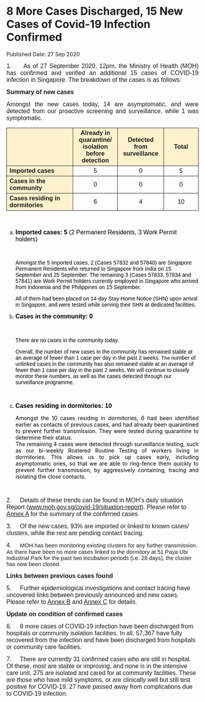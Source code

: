 <html>
    <meta http-equiv="Content-Type" content="text/html; charset=utf-8"/>
    <meta charset="utf-8"/>
    <title>8 More Cases Discharged, 15 New Cases of Covid-19 Infection Confirmed</title>
    <body><h1>8 More Cases Discharged, 15 New Cases of Covid-19 Infection Confirmed</h1>
    <p>Published Date: 27 Sep 2020</p> <p style="text-align: justify;"><span style="font-size: 12pt; font-family: Arial;">1.&nbsp; &nbsp; &nbsp;As of 27 September 2020, 12pm, the Ministry of Health (MOH) has confirmed and verified an additional 15 cases of COVID-19 infection in Singapore</span><span style="font-size: 12pt; font-family: Arial;">. The breakdown of the cases is as follows:</span></p> <p style="margin-left: 0cm; text-align: justify;"><strong><span style="font-size: 12pt; font-family: Arial, sans-serif;">Summary of new cases</span></strong><br></p> <p style="margin-left: 0cm; text-align: justify;"><span style="font-family: Arial, sans-serif; font-size: 12pt;">Amongst the new cases today, 14 are asymptomatic, and were detected from our proactive screening and surveillance, while 1 was symptomatic.</span><span style="font-family: Arial, sans-serif; font-size: 12pt;"></span></p> <table border="1" cellspacing="0" cellpadding="0" style="border: none;"> <tbody><tr> <td width="241" valign="top" style="background: rgb(255, 242, 204); width: 180.45pt; padding: 0cm 5.4pt; border-style: solid; border-width: 1pt; text-align: left;"> <p style="margin: 3pt 0cm;">&nbsp;</p> </td> <td width="120" style="background: rgb(255, 242, 204); width: 90.1pt; padding: 0cm 5.4pt; border-left: none; border-top-style: solid; border-right-style: solid; border-bottom-style: solid; text-align: left;"> <p align="center" style="margin: 3pt 0cm; text-align: center;"><strong><span style="font-size: 12pt; font-family: Arial, sans-serif;">Already in quarantine/ isolation before detection </span></strong></p> </td> <td width="120" style="background: rgb(255, 242, 204); width: 90.1pt; padding: 0cm 5.4pt; border-left: none; border-top-style: solid; border-right-style: solid; border-bottom-style: solid; text-align: left;"> <p align="center" style="margin: 3pt 0cm; text-align: center;"><strong><span style="font-size: 12pt; font-family: Arial, sans-serif;">Detected from surveillance </span></strong></p> </td> <td width="120" style="background: rgb(255, 242, 204); width: 90.15pt; padding: 0cm 5.4pt; border-left: none; border-top-style: solid; border-right-style: solid; border-bottom-style: solid; text-align: left;"> <p align="center" style="margin: 3pt 0cm; text-align: center;"><strong><span style="font-size: 12pt; font-family: Arial, sans-serif;">Total</span></strong></p> </td> </tr> <tr> <td width="241" valign="top" style="background: rgb(255, 242, 204); width: 180.45pt; padding: 0cm 5.4pt; border-top: none; border-right-style: solid; border-bottom-style: solid; border-left-style: solid; text-align: left;"> <p style="margin: 3pt 0cm;"><strong><span style="font-size: 12pt; font-family: Arial, sans-serif;">Imported cases</span></strong></p> </td> <td width="120" style="width: 90.1pt; padding: 0cm 5.4pt; border-top: none; border-left: none; border-right-style: solid; border-bottom-style: solid; text-align: left;"> <p align="center" style="margin: 3pt 0cm; text-align: center;"><span style="font-size: 12pt; font-family: Arial, sans-serif;">5</span></p> </td> <td width="120" style="width: 90.1pt; padding: 0cm 5.4pt; border-top: none; border-left: none; border-right-style: solid; border-bottom-style: solid; text-align: left;"> <p align="center" style="margin: 3pt 0cm; text-align: center;"><span style="font-size: 12pt; font-family: Arial, sans-serif;">0</span></p> </td> <td width="120" style="width: 90.15pt; padding: 0cm 5.4pt; border-top: none; border-left: none; border-right-style: solid; border-bottom-style: solid; text-align: left;"> <p align="center" style="margin: 3pt 0cm; text-align: center;"><span style="font-size: 12pt; font-family: Arial, sans-serif;">5</span></p> </td> </tr> <tr> <td width="241" valign="top" style="background: rgb(255, 242, 204); width: 180.45pt; padding: 0cm 5.4pt; border-top: none; border-right-style: solid; border-bottom-style: solid; border-left-style: solid; text-align: left;"> <p style="margin: 3pt 0cm;"><strong><span style="font-size: 12pt; font-family: Arial, sans-serif;">Cases in the community </span></strong></p> </td> <td width="120" style="width: 90.1pt; padding: 0cm 5.4pt; border-top: none; border-left: none; border-right-style: solid; border-bottom-style: solid; text-align: left;"> <p align="center" style="margin: 3pt 0cm; text-align: center;"><span style="font-size: 12pt; font-family: Arial, sans-serif;">0</span></p> </td> <td width="120" style="width: 90.1pt; padding: 0cm 5.4pt; border-top: none; border-left: none; border-right-style: solid; border-bottom-style: solid; text-align: left;"> <p align="center" style="margin: 3pt 0cm; text-align: center;"><span style="font-size: 12pt; font-family: Arial, sans-serif;">0</span></p> </td> <td width="120" style="width: 90.15pt; padding: 0cm 5.4pt; border-top: none; border-left: none; border-right-style: solid; border-bottom-style: solid; text-align: left;"> <p align="center" style="margin: 3pt 0cm; text-align: center;"><span style="font-size: 12pt; font-family: Arial, sans-serif;">0</span></p> </td> </tr> <tr> <td width="241" valign="top" style="background: rgb(255, 242, 204); width: 180.45pt; padding: 0cm 5.4pt; border-top: none; border-right-style: solid; border-bottom-style: solid; border-left-style: solid; text-align: left;"> <p style="margin: 3pt 0cm;"><strong><span style="font-size: 12pt; font-family: Arial, sans-serif;">Cases residing in dormitories </span></strong></p> </td> <td width="120" style="width: 90.1pt; padding: 0cm 5.4pt; border-top: none; border-left: none; border-right-style: solid; border-bottom-style: solid; text-align: left;"> <p align="center" style="margin: 3pt 0cm; text-align: center;"><span style="font-size: 12pt; font-family: Arial, sans-serif;">6</span></p> </td> <td width="120" style="width: 90.1pt; padding: 0cm 5.4pt; border-top: none; border-left: none; border-right-style: solid; border-bottom-style: solid; text-align: left;"> <p align="center" style="margin: 3pt 0cm; text-align: center;"><span style="font-size: 12pt; font-family: Arial, sans-serif;">4</span></p> </td> <td width="120" style="width: 90.15pt; padding: 0cm 5.4pt; border-top: none; border-left: none; border-right-style: solid; border-bottom-style: solid; text-align: left;"> <p align="center" style="margin: 3pt 0cm; text-align: center;"><span style="font-size: 12pt; font-family: Arial, sans-serif;">10</span></p> </td> </tr> </tbody></table> <p style="margin-left: 0cm; text-align: justify;"><span style="font-size: 12pt; font-family: Arial, sans-serif;">&nbsp;</span></p> <ol style="list-style-type: lower-alpha;"><li><strong><span style="color: windowtext; font-size: 12pt; font-family: Arial, sans-serif;">Imported cases: 5 </span></strong><span style="color: windowtext; font-size: 12pt; font-family: Arial, sans-serif;">(2 Permanent Residents, 3 Work Permit holders)</span><p><span style="color: windowtext; font-family: Arial, sans-serif;">&nbsp;</span></p><p><span style="color: windowtext; font-family: Arial, sans-serif;">Amongst the 5 imported cases, 2 (Cases 57832 and </span><span style="color: windowtext; font-family: Arial, sans-serif;">57840) are Singapore Permanent Residents who returned to Singapore from India on 15 September and 25 September. The remaining 3 (Cases 57833, </span><span style="color: windowtext; font-family: Arial, sans-serif;">57834 and 57841) are Work Permit holders </span><span style="color: windowtext; font-family: Arial, sans-serif;">currently employed in Singapore who arrived from Indonesia and the Philippines on 15 September. </span></p><p><span style="color: windowtext; font-family: Arial, sans-serif;">All of them</span><span style="color: windowtext; font-family: Arial, sans-serif;"> had been placed on 14-day Stay-Home Notice (SHN) upon arrival in Singapore, and were tested while serving their SHN at dedicated facilities.</span><br></p><p><span style="color: windowtext; font-family: Arial, sans-serif;"></span></p></li><li><strong><span style="color: windowtext; font-size: 12pt; font-family: Arial, sans-serif;">Cases in the community: 0</span></strong><p>&nbsp;</p><p><span style="color: windowtext; font-family: Arial, sans-serif;">There are no cases in the community today</span><span style="font-family: Arial, sans-serif;">. </span></p><p><span style="color: windowtext; font-family: Arial, sans-serif;">Overall, the number of new cases in the community has remained stable at an average of fewer than 1 case per day in the past 2 weeks. </span><span style="color: windowtext; font-size: 10pt; font-family: Arial, sans-serif;">The </span><span style="color: windowtext; font-family: Arial, sans-serif;">number of unlinked cases in the community has also remained stable at an average of fewer than 1 case per day in the past 2 weeks.&nbsp;</span><span style="color: windowtext; font-family: Arial, sans-serif;">We will continue to closely monitor these numbers, as well as the cases detected through our surveillance programme.</span><br></p><p>&nbsp;</p></li><li><strong><span style="color: windowtext; font-size: 12pt; font-family: Arial, sans-serif;">Cases residing in dormitories: 10</span></strong></li></ol> <p style="margin: 0cm 0cm 0.0001pt 18pt; text-align: justify;"><span style="color: windowtext;">Amongst the 10 cases residing in dormitories, 6 had been identified earlier as contacts of previous cases, and had already been quarantined to prevent further transmission. They were tested during quarantine to determine their status. </span><span style="color: windowtext;"></span></p> <p style="margin: 0cm 0cm 0.0001pt 18pt; text-align: justify;"><span style="color: windowtext;"></span></p> <p style="margin: 0cm 0cm 0.0001pt 18pt; text-align: justify;"><span style="color: windowtext;">The remaining 4 cases were detected through surveillance testing, such as our bi-weekly Rostered Routine Testing of workers living in dormitories. This allows us to pick up cases early, including asymptomatic ones, so that we are able to ring-fence them quickly to prevent further transmission, by aggressively containing, tracing and isolating the close contacts. </span></p> <p>&nbsp;</p> <p><span style="font-size: 12pt; font-family: Arial, sans-serif;">2.&nbsp; &nbsp; &nbsp;Details of these trends can be found in MOH’s daily situation Report</span><span style="font-size: 12pt; font-family: Arial, sans-serif;"> (</span><a href="http://www.moh.gov.sg/covid-19/situation-report"><span style="font-size: 12pt; font-family: Arial, sans-serif;">www.moh.gov.sg/covid-19/situation-report</span></a><span style="font-size: 12pt; font-family: Arial, sans-serif;">). Please refer to <u><a href="/docs/librariesprovider5/default-document-library/annex-ae52b212fb5c943b2a114a8f1aafb9cb0.pdf?sfvrsn=8d896dfa_0" title="Annex A">Annex A</a></u> for the summary of the confirmed cases. </span></p><p><span style="font-size: 12pt; font-family: Arial, sans-serif;">3.&nbsp; &nbsp; &nbsp;</span><span style="font-size: 12pt; font-family: Arial, sans-serif;">Of the new cases, 93% are imported or linked to known cases/ clusters, while the rest are pending contact tracing</span><span style="font-size: 12pt; font-family: Arial, sans-serif;">.</span></p><p><p><span style="font-size: 12pt; font-family: Arial, sans-serif;">4.&nbsp; &nbsp; &nbsp;</span><span style="font-family: Arial, sans-serif; font-size: 11pt;">MOH has been monitoring existing clusters for any further transmission. As there have been no more cases linked to the dormitory at 51 Paya Ubi Industrial Park for the past two incubation periods (i.e. 28 days), the cluster has now been closed.</span></p></p><p><p><strong><span style="font-size: 12pt; font-family: Arial, sans-serif;">Links between previous cases found</span></strong><br></p><p><span style="font-size: 12pt; font-family: Arial, sans-serif;">5.&nbsp; &nbsp; &nbsp;</span><span style="font-size: 12pt; font-family: Arial, sans-serif;">Further epidemiological investigations and contact tracing have uncovered links between previously announced and new cases. Please refer to <u><a href="/docs/librariesprovider5/default-document-library/annex-b1443a4d837684101b68366148c362b8f.pdf?sfvrsn=7e1e1b14_0" title="Annex B">Annex B</a></u> and <u><a href="/docs/librariesprovider5/default-document-library/annex-c359ee6ffe2a444fb8894d5f5c368311a.pdf?sfvrsn=95d18984_0" title="Annex C">Annex C</a></u> for detai</span><span style="font-size: 12pt; font-family: Arial, sans-serif;">ls.</span></p></p><p><p><strong><span style="font-size: 12pt; font-family: Arial, sans-serif;">Update on condition of confirmed cases</span></strong><br></p><p><span style="font-size: 12pt; font-family: Arial, sans-serif;">6.&nbsp; &nbsp; &nbsp;</span><span style="font-family: Arial, sans-serif; font-size: 12pt;">8 more cases of COVID-19 infection have been discharged from hospitals or community isolation facilities. In all, 57,367 have fully recovered from the infection and have been discharged from hospitals or community care facilities.</span></p></p> <p><span style="font-family: Arial, sans-serif; font-size: 12pt;">7.&nbsp; &nbsp; &nbsp;There are currently 31 confirmed cases who are still in hospital. Of these, most are stable or improving, and none is in the intensive care unit. 275 are isolated and cared for at community facilities. These are those who have mild symptoms, or are clinically well but still test positive for COVID-19. 27 have passed away from complications due to COVID-19 infection.</span><br></p></body>
</html>